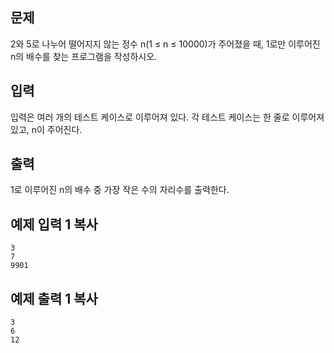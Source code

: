 ## 문제

2와 5로 나누어 떨어지지 않는 정수 n(1 ≤ n ≤ 10000)가 주어졌을 때, 1로만 이루어진 n의 배수를 찾는 프로그램을 작성하시오.

## 입력

입력은 여러 개의 테스트 케이스로 이루어져 있다. 각 테스트 케이스는 한 줄로 이루어져 있고, n이 주어진다.

## 출력

1로 이루어진 n의 배수 중 가장 작은 수의 자리수를 출력한다.

## 예제 입력 1 복사

```
3
7
9901
```

## 예제 출력 1 복사

```
3
6
12
```

